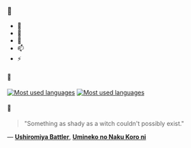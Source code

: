 ### 👋

- 🔭
- 🌱
- 💬
- 📫
- ⚡

#### 🧏

[![Most used languages](https://github-readme-stats-aynah.vercel.app/api/top-langs/?username=aynh&theme=solarized-dark&langs_count=6&layout=compact&hide_title=true)](https://github.com/anuraghazra/github-readme-stats#gh-dark-mode-only)
[![Most used languages](https://github-readme-stats-aynah.vercel.app/api/top-langs/?username=aynh&theme=solarized-light&langs_count=6&layout=compact&hide_title=true)](https://github.com/anuraghazra/github-readme-stats#gh-light-mode-only)

#### 💬

> "Something as shady as a witch couldn't possibly exist."

&mdash; [**Ushiromiya Battler**](https://myanimelist.net/character.php?q=Ushiromiya%20Battler&cat=character), [**Umineko no Naku Koro ni**](https://myanimelist.net/search/all?q=Umineko%20no%20Naku%20Koro%20ni&cat=all)
